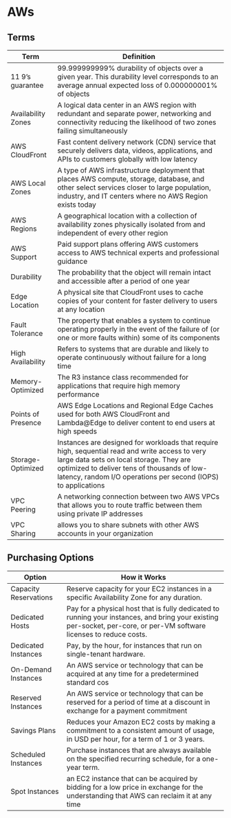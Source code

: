 # AWs
## Terms

|Term| Definition|
|---|---|
|11 9’s guarantee|99.999999999% durability of objects over a given year. This durability level corresponds to an average annual expected loss of 0.000000001% of objects|
|Availability Zones|A logical data center in an AWS region with redundant and separate power, networking and connectivity reducing the likelihood of two zones failing simultaneously|
|AWS CloudFront|Fast content delivery network (CDN) service that securely delivers data, videos, applications, and APIs to customers globally with low latency|
|AWS Local Zones|A type of AWS infrastructure deployment that places AWS compute, storage, database, and other select services closer to large population, industry, and IT centers where no AWS Region exists today|
|AWS Regions|A geographical location with a collection of availability zones physically isolated from and independent of every other region|
|AWS Support|Paid support plans offering AWS customers access to AWS technical experts and professional guidance|
|Durability|The probability that the object will remain intact and accessible after a period of one year|
|Edge Location|A physical site that CloudFront uses to cache copies of your content for faster delivery to users at any location|
|Fault Tolerance|The property that enables a system to continue operating properly in the event of the failure of (or one or more faults within) some of its components|
|High Availability|Refers to systems that are durable and likely to operate continuously without failure for a long time|
|Memory-Optimized|The R3 instance class recommended for applications that require high memory performance|
|Points of Presence|AWS Edge Locations and Regional Edge Caches used for both AWS CloudFront and Lambda@Edge to deliver content to end users at high speeds|
|Storage-Optimized|Instances are designed for workloads that require high, sequential read and write access to very large data sets on local storage. They are optimized to deliver tens of thousands of low-latency, random I/O operations per second (IOPS) to applications|
|VPC Peering|A networking connection between two AWS VPCs that allows you to route traffic between them using private IP addresses|
|VPC Sharing|allows you to share subnets with other AWS accounts in your organization|


## Purchasing Options

|Option| How it Works|
|---|---|
|Capacity Reservations|Reserve capacity for your EC2 instances in a specific Availability Zone for any duration.|
|Dedicated Hosts|Pay for a physical host that is fully dedicated to running your instances, and bring your existing per-socket, per-core, or per-VM software licenses to reduce costs.|
|Dedicated Instances|Pay, by the hour, for instances that run on single-tenant hardware.|
|On-Demand Instances|An AWS service or technology that can be acquired at any time for a predetermined standard cos|
|Reserved Instances|An AWS service or technology that can be reserved for a period of time at a discount in exchange for a payment commitment|
|Savings Plans|Reduces your Amazon EC2 costs by making a commitment to a consistent amount of usage, in USD per hour, for a term of 1 or 3 years.|
|Scheduled Instances|Purchase instances that are always available on the specified recurring schedule, for a one-year term.|
|Spot Instances|an EC2 instance that can be acquired by bidding for a low price in exchange for the understanding that AWS can reclaim it at any time|
